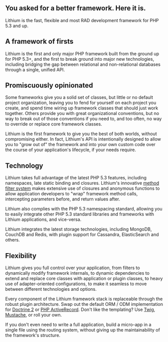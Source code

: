 You asked for a better framework. Here it is.
---------------------------------------------

Lithium is the fast, flexible and most RAD development framework for PHP 5.3 and up.

A framework of firsts
---------------------

Lithium is the first and only major PHP framework built from the ground up for PHP 5.3+, and the first to break ground into major new technologies, including bridging the gap between relational and non-relational databases through a single, unified API.

Promiscuously opinionated
-------------------------

Some frameworks give you a solid set of classes, but little or no default project organization, leaving you to fend for yourself on each project you create, and spend time wiring up framework classes that should just work together. Others provide you with great organizational conventions, but no way to break out of those conventions if you need to, and too often, no way to override or replace core framework classes.

Lithium is the first framework to give you the best of both worlds, without compromising either. In fact, Lithium's API is intentionally designed to allow you to "grow out of" the framework and into your own custom code over the course of your application's lifecycle, if your needs require.

Technology
----------

Lithium takes full advantage of the latest PHP 5.3 features, including namespaces, late static binding and closures. Lithium's innovative [method filter system](http://lithify.me/docs/lithium/util/collection/Filters) makes extensive use of closures and anonymous functions to allow application developers to "wrap" framework method calls, intercepting parameters before, and return values after.

Lithium also complies with the PHP 5.3 namespacing standard, allowing you to easily integrate other PHP 5.3 standard libraries and frameworks with Lithium applications, and vice-versa.

Lithium integrates the latest storage technologies, including MongoDB, CouchDB and Redis, with plugin support for Cassandra, ElasticSearch and others.

Flexibility
-----------

Lithium gives you full control over your application, from filters to dynamically modify framework internals, to dynamic dependencies to extend and replace core classes with application or plugin classes, to heavy use of adapter-oriented configurations, to make it seamless to move between different technologies and options.

Every component of the Lithium framework stack is replaceable through the robust plugin architecture. Swap out the default ORM / ODM implementation for [Doctrine 2](http://dev.lithify.me/li3_doctrine/) or [PHP ActiveRecord](http://dev.lithify.me/li3_activerecord). Don't like the templating? Use [ Twig](http://dev.lithify.me/li3_twig), [ Mustache](https://github.com/bobthecow/mustache.php), or roll your own.

If you don't even need to write a full application, build a micro-app in a single file using the routing system, without giving up the maintainability of the framework's structure.